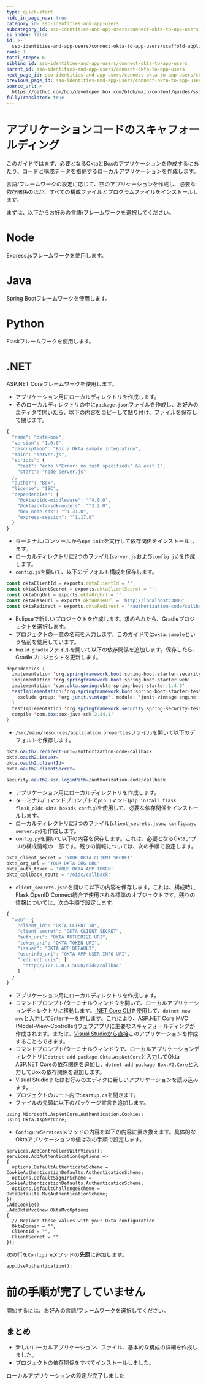 ```yaml
---
type: quick-start
hide_in_page_nav: true
category_id: sso-identities-and-app-users
subcategory_id: sso-identities-and-app-users/connect-okta-to-app-users
is_index: false
id: >-
  sso-identities-and-app-users/connect-okta-to-app-users/scaffold-application-code
rank: 1
total_steps: 6
sibling_id: sso-identities-and-app-users/connect-okta-to-app-users
parent_id: sso-identities-and-app-users/connect-okta-to-app-users
next_page_id: sso-identities-and-app-users/connect-okta-to-app-users/configure-okta
previous_page_id: sso-identities-and-app-users/connect-okta-to-app-users
source_url: >-
  https://github.com/box/developer.box.com/blob/main/content/guides/sso-identities-and-app-users/connect-okta-to-app-users/1-scaffold-application-code.md
fullyTranslated: true
---
```

# アプリケーションコードのスキャフォールディング

このガイドではまず、必要となるOktaとBoxのアプリケーションを作成するにあたり、コードと構成データを格納するローカルアプリケーションを作成します。

言語/フレームワークの設定に応じて、空のアプリケーションを作成し、必要な依存関係のほか、すべての構成ファイルとプログラムファイルをインストールします。

まずは、以下からお好みの言語/フレームワークを選択してください。

<Grid columns="2">

<Choose option="programming.platform" value="node" color="blue">

# Node

Express.jsフレームワークを使用します。

</Choose>

<Choose option="programming.platform" value="java" color="blue">

# Java

Spring Bootフレームワークを使用します。

</Choose>

</Grid>

<Grid columns="2">

<Choose option="programming.platform" value="python" color="blue">

# Python

Flaskフレームワークを使用します。

</Choose>

<Choose option="programming.platform" value="cs" color="blue">

# .NET

ASP.NET Coreフレームワークを使用します。

</Choose>

</Grid>

<Choice option="programming.platform" value="node" color="none">

* アプリケーション用にローカルディレクトリを作成します。
* そのローカルディレクトリの中に`package.json`ファイルを作成し、お好みのエディタで開いたら、以下の内容をコピーして貼り付け、ファイルを保存して閉じます。

```js
{
  "name": "okta-box",
  "version": "1.0.0",
  "description": "Box / Okta sample integration",
  "main": "server.js",
  "scripts": {
    "test": "echo \"Error: no test specified\" && exit 1",
    "start": "node server.js"
  },
  "author": "Box",
  "license": "ISC",
  "dependencies": {
    "@okta/oidc-middleware": "^4.0.0",
    "@okta/okta-sdk-nodejs": "^3.2.0",
    "box-node-sdk": "^1.31.0",
    "express-session": "^1.17.0"
  }
}
```

* ターミナル/コンソールから`npm init`を実行して依存関係をインストールします。
* ローカルディレクトリに2つのファイル(`server.js`および`config.js`)を作成します。
* `config.js`を開いて、以下のデフォルト構成を保存します。

```js
const oktaClientId = exports.oktaClientId = '';
const oktaClientSecret = exports.oktaClientSecret = '';
const oktaOrgUrl = exports.oktaOrgUrl = '';
const oktaBaseUrl = exports.oktaBaseUrl = 'http://localhost:3000';
const oktaRedirect = exports.oktaRedirect = '/authorization-code/callback';
```

</Choice>

<Choice option="programming.platform" value="java" color="none">

* Eclipseで新しいプロジェクトを作成します。求められたら、Gradleプロジェクトを選択します。
* プロジェクトの一意の名前を入力します。このガイドでは`okta.sample`という名前を使用しています。
* `build.gradle`ファイルを開いて以下の依存関係を追加します。保存したら、Gradleプロジェクトを更新します。

```java
dependencies {
  implementation 'org.springframework.boot:spring-boot-starter-security'
  implementation 'org.springframework.boot:spring-boot-starter-web'
  implementation 'com.okta.spring:okta-spring-boot-starter:1.4.0'
  testImplementation('org.springframework.boot:spring-boot-starter-test') {
    exclude group: 'org.junit.vintage', module: 'junit-vintage-engine'
  }
  testImplementation 'org.springframework.security:spring-security-test'
  compile 'com.box:box-java-sdk:2.44.1'
}
```

* `/src/main/resources/application.properties`ファイルを開いて以下のデフォルトを保存します。

```java
okta.oauth2.redirect-uri=/authorization-code/callback
okta.oauth2.issuer=
okta.oauth2.clientId=
okta.oauth2.clientSecret=

security.oauth2.sso.loginPath=/authorization-code/callback
```

</Choice>

<Choice option="programming.platform" value="python" color="none">

* アプリケーション用にローカルディレクトリを作成します。
* ターミナル/コマンドプロンプトで`pip`コマンド(`pip install flask flask_oidc okta boxsdk config`)を使用して、必要な依存関係をインストールします。
* ローカルディレクトリに3つのファイル(`client_secrets.json`、`config.py`、`server.py`)を作成します。
* `config.py`を開いて以下の内容を保存します。これは、必要となるOktaアプリの構成情報の一部です。残りの情報については、次の手順で設定します。

```python
okta_client_secret = 'YOUR OKTA CLIENT SECRET'
okta_org_url = 'YOUR OKTA ORG URL'
okta_auth_token = 'YOUR OKTA APP TOKEN'
okta_callback_route = '/oidc/callback'
```

* `client_secrets.json`を開いて以下の内容を保存します。これは、構成時にFlask OpenID Connect統合で使用される標準のオブジェクトです。残りの情報については、次の手順で設定します。

```js
{
  "web": {
    "client_id": "OKTA CLIENT ID",
    "client_secret": "OKTA CLIENT SECRET",
    "auth_uri": "OKTA AUTHORIZE URI",
    "token_uri": "OKTA TOKEN URI",
    "issuer": "OKTA APP DEFAULT",
    "userinfo_uri": "OKTA APP USER INFO URI",
    "redirect_uris": [
      "http://127.0.0.1:5000/oidc/callbac"
    ]
  }
}
```

</Choice>

<Choice option="programming.platform" value="cs" color="none">

* アプリケーション用にローカルディレクトリを作成します。
* コマンドプロンプト/ターミナルウィンドウを開いて、ローカルアプリケーションディレクトリに移動します。[.NET Core CLI][dotnet-cli]を使用して、`dotnet new mvc`と入力してEnterキーを押します。これにより、ASP.NET Core MVC (Model-View-Controller)ウェブアプリに主要なスキャフォールディングが作成されます。または、[Visual Studioから直接][vs-app-create]このアプリケーションを作成することもできます。
* コマンドプロンプト/ターミナルウィンドウで、ローカルアプリケーションディレクトリに`dotnet add package Okta.AspNetCore`と入力してOkta ASP.NET Coreの依存関係を追加し、`dotnet add package Box.V2.Core`と入力してBoxの依存関係を追加します。
* Visual Studioまたはお好みのエディタに新しいアプリケーションを読み込みます。
* プロジェクトのルート内で`Startup.cs`を開きます。
* ファイルの先頭に以下のパッケージ宣言を追加します。

```dotnet
using Microsoft.AspNetCore.Authentication.Cookies;
using Okta.AspNetCore;
```

* `ConfigureServices`メソッドの内容を以下の内容に置き換えます。具体的なOktaアプリケーションの値は次の手順で設定します。

<!-- markdownlint-disable line-length -->

```dotnet
services.AddControllersWithViews();
services.AddAuthentication(options =>
{
  options.DefaultAuthenticateScheme = CookieAuthenticationDefaults.AuthenticationScheme;
  options.DefaultSignInScheme = CookieAuthenticationDefaults.AuthenticationScheme;
  options.DefaultChallengeScheme = OktaDefaults.MvcAuthenticationScheme;
})
.AddCookie()
.AddOktaMvc(new OktaMvcOptions
{
  // Replace these values with your Okta configuration
  OktaDomain = "",
  ClientId = "",
  ClientSecret = ""
});
```

<!-- markdownlint-enable line-length -->

次の行を`Configure`メソッドの**先頭**に追加します。

```dotnet
app.UseAuthentication();
```

</Choice>

<Choice option="programming.platform" unset color="none">

<Message danger>

# 前の手順が完了していません

開始するには、お好みの言語/フレームワークを選択してください。

</Message>

</Choice>

## まとめ

* 新しいローカルアプリケーション、ファイル、基本的な構成の詳細を作成しました。
* プロジェクトの依存関係をすべてインストールしました。

<Observe option="programming.platform" value="node,java,python">

<Next>

ローカルアプリケーションの設定が完了しました

</Next>

</Observe>

[dotnet-cli]: https://docs.microsoft.com/en-us/dotnet/core/tools/

[vs-app-create]: https://docs.microsoft.com/en-us/visualstudio/ide/quickstart-aspnet-core
